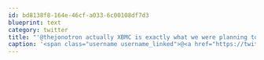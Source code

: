 ```yaml
---
id: bd8138f8-164e-46cf-a033-6c00108df7d3
blueprint: text
category: twitter
title: "'@thejonotron actually XBMC is exactly what we were planning to do with it! Ours is a base Station version tho."
caption: '<span class="username username_linked">@<a href="https://twitter.com/thejonotron" title="Jonathan Bowers (he/him)">thejonotron</a></span> actually XBMC is exactly what we were planning to do with it! Ours is a base Station version tho.'
---
```

